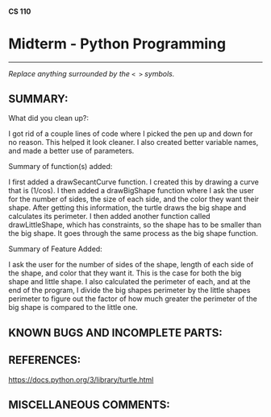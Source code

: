 #### CS 110
# Midterm - Python Programming

***

_Replace anything surrounded by the `< >` symbols._

## SUMMARY:
What did you clean up?:

I got rid of a couple lines of code where I picked the pen up and down for no reason. This helped it look cleaner. I also created better variable names, and made a better use of parameters.

Summary of function(s) added:

I first added a drawSecantCurve function. I created this by drawing a curve that is (1/cos). I then added a drawBigShape function where I ask the user for the number of sides, the size of each side, and the color they want their shape. After getting this information, the turtle draws the big shape and calculates its perimeter. I then added another function called drawLittleShape, which has constraints, so the shape has to be smaller than the big shape. It goes through the same process as the big shape function.  

Summary of Feature Added:

I ask the user for the number of sides of the shape, length of each side of the shape, and color that they want it. This is the case for both the big shape and little shape. I also calculated the perimeter of each, and at the end of the program, I divide the big shapes perimeter by the little shapes perimeter to figure out the factor of how much greater the perimeter of the big shape is compared to the little one.

## KNOWN BUGS AND INCOMPLETE PARTS:
 

## REFERENCES:

https://docs.python.org/3/library/turtle.html

## MISCELLANEOUS COMMENTS:
 
